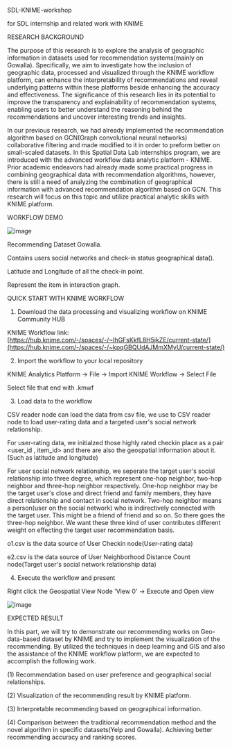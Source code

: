SDL-KNIME-workshop

for SDL internship and related work with KNIME

RESEARCH BACKGROUND

The purpose of this research is to explore the analysis of geographic information in datasets used for recommendation systems(mainly on Gowalla). Specifically, we aim to investigate how the inclusion of geographic data,  processed and visualized through the KNIME workflow platform, can enhance the interpretability of recommendations and reveal underlying patterns within these platforms beside enhancing the accuracy and effectiveness. The significance of this research lies in its potential to improve the transparency and explainability of recommendation systems, enabling users to better understand the reasoning behind the recommendations and uncover interesting trends and insights.

In our previous research, we had already implemented the recommendation algorithm based on GCN(Graph convolutional neural networks) collaborative filtering and made modified to it in order to preform better on small-scaled datasets. In this Spatial Data Lab internships program, we are introduced with the advanced workflow data analytic platform - KNIME. Prior academic endeavors had already made some practical progress in combining geographical data with recommendation algorithms, however, there is still a need of analyzing the combination of geographical information with advanced recommendation algorithm based on GCN. This research will focus on this topic and utilize practical analytic skills with KNIME platform.

WORKFLOW DEMO

![image](https://github.com/user-attachments/assets/5b127652-d312-432e-aee8-a2b16bcb477b)

Recommending Dataset Gowalla.

Contains users social networks and check-in status geographical data().

Latitude and Longitude of all the check-in point.

Represent the item in interaction graph.

QUICK START WITH KNIME WORKFLOW

1. Download the data processing and visualizing workflow on KNIME Community HUB

KNIME Workflow link: [https://hub.knime.com/-/spaces/-/~IhGFsKkfL8H5jkZE/current-state/](https://hub.knime.com/-/spaces/-/~kpqGBQUdAJMmXMyU/current-state/)

2. Import the workflow to your local repository

KNIME Analytics Platform -> File -> Import KNIME Workflow -> Select File

Select file that end with .kmwf

3.  Load data to the workflow

CSV reader node can load the data from csv file, we use to CSV reader node to load user-rating data and a targeted user's social network relationship.

For user-rating data, we initialzed those highly rated checkin place as a pair <user_id , item_id> and there are also the geospatial information about it.(Such as latitude and longitude)

For user social network relationship, we seperate the target user's social relationship into three degree, which represent one-hop neighbor, two-hop neighbor and three-hop neighbor respectively. One-hop neighbor may be the target user's close and direct friend and family members, they have direct relationship and contact in social network. Two-hop neighbor means a person(user on the social network) who is indirectively connected with the target user. This might be a friend of friend and so on. So there goes the three-hop neighbor. We want these three kind of user contributes different weight on effecting the target user recommendation basis.

o1.csv is the data source of User Checkin node(User-rating data)

e2.csv is the data source of User Neighborhood Distance Count node(Target user's social network relationship data)

4. Execute the workflow and present

Right click the Geospatial View Node 'View 0' -> Execute and Open view

![image](https://github.com/user-attachments/assets/2ffc0a80-0938-49ba-ac03-007105f7d4e1)

EXPECTED RESULT

In this part, we will try to demonstrate our recommending works on Geo-data-based dataset by KNIME and try to implement the visualization of the recommending. By utilized the techniques in deep learning and GIS and also the assistance of the KNIME workflow platform, we are expected to accomplish the following work.

(1) Recommendation based on user preference and geographical social relationships.

(2) Visualization of the recommending result by KNIME platform.

(3) Interpretable recommending based on geographical information.

(4) Comparison between the traditional recommendation method and the novel algorithm in specific datasets(Yelp and Gowalla). Achieving better recommending accuracy and ranking scores.

